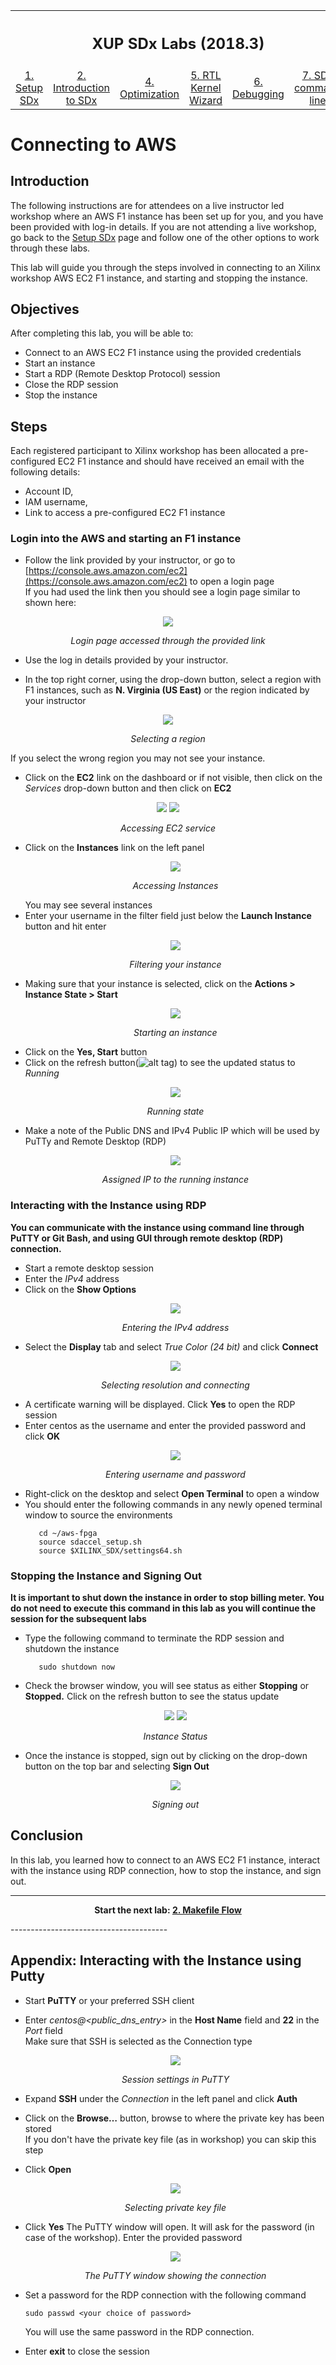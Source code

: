 <table style="width:100%">
  <tr>
    <th width="100%" colspan=6><h2>XUP SDx Labs (2018.3)</h2></th>
  </tr>
  <tr>
    <td align="center"><a href="setup_sdx.md">1. Setup SDx</a></td>
    <td align="center"><a href="sdx_introduction.md">2. Introduction to SDx</a></td>
    <td align="center"><a href="Optimization_lab.md">4. Optimization</a></td>
    <td align="center"><a href="rtl_kernel_wizard_lab.md">5. RTL Kernel Wizard</a></td>
    <td align="center"><a href="debug_lab.md">6. Debugging</a></td>
    <td align="center"><a href="sources/helloworld_ocl/command_line.ipynb">7. SDx command line</a></td>
  </tr>
</table>

# Connecting to AWS

## Introduction

The following instructions are for attendees on a live instructor led workshop where an AWS F1 instance has been set up for you, and you have been provided with log-in details. If you are not attending a live workshop, go back to the [Setup SDx](./get_started) page and follow one of the other options to work through these labs.

This lab will guide you through the steps involved in connecting to an Xilinx workshop AWS EC2 F1 instance, and starting and stopping the instance.

## Objectives

After completing this lab, you will be able to:

- Connect to an AWS EC2 F1 instance using the provided credentials
- Start an instance
- Start a RDP (Remote Desktop Protocol) session
- Close the RDP session
- Stop the instance

## Steps
Each registered participant to Xilinx workshop has been allocated a pre-configured EC2 F1 instance and should have received an email with the following details:  

- Account ID, 
- IAM username, 
- Link to access a pre-configured EC2 F1 instance

### Login into the AWS and starting an F1 instance

* Follow the link provided by your instructor, or go to [https://console.aws.amazon.com/ec2](https://console.aws.amazon.com/ec2) to open a login page  
  If you had used the link then you should see a login page similar to shown here:

<p align="center">
<img src ="./images/connecting_lab/FigConnectingLab-1.png"/>
</p>
<p align = "center">
<i>Login page accessed through the provided link</i>
</p>  

* Use the log in details provided by your instructor. 

* In the top right corner, using the drop-down button, select a region with F1 instances, such as **N. Virginia (US East)** or the region indicated by your instructor

<p align="center">
<img src ="./images/connecting_lab/FigConnectingLab-3.png"/>
</p>
<p align = "center">
<i>Selecting a region</i>
</p>  
If you select the wrong region you may not see your instance.

* Click on the **EC2** link on the dashboard or if not visible, then click on the _Services_ drop-down button and then click on **EC2**

<p align="center">
<img src ="./images/connecting_lab/FigConnectingLab-4-1.png"/>
<img src ="./images/connecting_lab/FigConnectingLab-4-2.png"/>
</p>
<p align = "center">
<i>Accessing EC2 service</i>
</p>  

* Click on the **Instances** link on the left panel
    <p align="center">
    <img src ="./images/connecting_lab/FigConnectingLab-5.png"/>
    </p>
    <p align = "center">
    <i>Accessing Instances</i>
    </p>  
    You may see several instances
* Enter your username in the filter field just below the **Launch Instance** button and hit enter
    <p align="center">
    <img src ="./images/connecting_lab/FigConnectingLab-6.png"/>
    </p>
    <p align = "center">
    <i>Filtering your instance</i>
    </p>  
* Making sure that your instance is selected, click on the **Actions &gt; Instance State &gt; Start**
    <p align="center">
    <img src ="./images/connecting_lab/FigConnectingLab-7.png"/>
    </p>
    <p align = "center">
    <i>Starting an instance</i>
    </p>  
* Click on the **Yes, Start** button
* Click on the refresh button(![alt tag](./images/Fig-refresh.png)) to see the updated status to _Running_
    <p align="center">
    <img src ="./images/connecting_lab/FigConnectingLab-8.png"/>
    </p>
    <p align = "center">
    <i>Running state</i>
    </p>  
* Make a note of the Public DNS and IPv4 Public IP which will be used by PuTTy and Remote Desktop (RDP)
    <p align="center">
    <img src ="./images/connecting_lab/FigConnectingLab-9.png"/>
    </p>
    <p align = "center">
    <i>Assigned IP to the running instance</i>
    </p>  
### Interacting with the Instance using RDP

**You can communicate with the instance using command line through PuTTY or Git Bash, and using GUI through remote desktop (RDP) connection.**

* Start a remote desktop session
* Enter the _IPv4_ address
* Click on the **Show Options**
    <p align="center">
    <img src ="./images/connecting_lab/FigConnectingLab-10.png"/>
    </p>
    <p align = "center">
    <i>Entering the IPv4 address</i>
    </p>  
* Select the **Display** tab and select _True Color (24 bit)_ and click **Connect**
    <p align="center">
    <img src ="./images/connecting_lab/FigConnectingLab-11.png"/>
    </p>
    <p align = "center">
    <i>Selecting resolution and connecting</i>
    </p>  
* A certificate warning will be displayed. Click **Yes** to open the RDP session
* Enter centos as the username and enter the provided password and click **OK**
    <p align="center">
    <img src ="./images/connecting_lab/FigConnectingLab-12.png"/>
    </p>
    <p align = "center">
    <i>Entering username and password</i>
    </p>  
* Right-click on the desktop and select **Open Terminal** to open a window
* You should enter the following commands in any newly opened terminal window to source the environments
   ```
      cd ~/aws-fpga	  
      source sdaccel_setup.sh	  
      source $XILINX_SDX/settings64.sh
   ```

### Stopping the Instance and Signing Out

**It is important to shut down the instance in order to stop billing meter.  You do not need to execute this command in this lab as you will continue the session for the subsequent labs**

* Type the following command to terminate the RDP session and shutdown the instance
   ```
      sudo shutdown now	  
   ```
* Check the browser window, you will see status as either **Stopping** or **Stopped.** Click on the refresh button to see the status update  
    <p align="center">
    <img src ="./images/connecting_lab/FigConnectingLab-13-1.png"/>
    <img src ="./images/connecting_lab/FigConnectingLab-13-2.png"/>
    </p>
    <p align = "center">
    <i>Instance Status</i>
    </p>  

* Once the instance is stopped, sign out by clicking on the drop-down button on the top bar and selecting **Sign Out**
    <p align="center">
    <img src ="./images/connecting_lab/FigConnectingLab-14.png"/>
    </p>
    <p align = "center">
    <i>Signing out</i>
    </p>  

## Conclusion

In this lab, you learned how to connect to an AWS EC2 F1 instance, interact with the instance using RDP connection, how to stop the instance, and sign out.

---------------------------------------

<p align="center"><b>
Start the next lab: <a href="Makefile_Flow_lab.md">2. Makefile Flow</a>
</b></p>
---------------------------------------

## Appendix: Interacting with the Instance using Putty

* Start **PuTTY** or your preferred SSH client

* Enter _centos@&lt;public\_dns\_entry&gt;_ in the **Host Name** field and **22** in the _Port_ field  
Make sure that SSH is selected as the Connection type
    <p align="center">
    <img src ="./images/connecting_lab/FigConnectingLab-15.png"/>
    </p>
    <p align = "center">
    <i>Session settings in PuTTY</i>
    </p>  
  
* Expand **SSH** under the _Connection_ in the left panel and click **Auth**

* Click on the **Browse…** button, browse to where the private key has been stored  
  If you don&#39;t have the private key file (as in workshop) you can skip this step

* Click **Open**
    <p align="center">
    <img src ="./images/connecting_lab/FigConnectingLab-16.png"/>
    </p>
    <p align = "center">
    <i>Selecting private key file</i>
    </p>  
    
* Click **Yes** 
The PuTTY window will open. It will ask for the password (in case of the workshop). Enter the provided password
  
    <p align="center">
    <img src ="./images/connecting_lab/FigConnectingLab-17.png"/>
    </p>
    <p align = "center">
    <i>The PuTTY window showing the connection</i>
    </p>  
  
* Set a password for the RDP connection with the following command

    ```
    sudo passwd <your choice of password> 
    ```

    You will use the same password in the RDP connection.

* Enter **exit** to close the session
